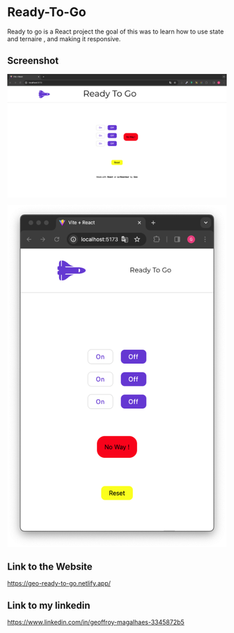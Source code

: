 # Ready-To-Go

Ready to go is a React project the goal of this was to learn how to use state and ternaire , and making it responsive.

## Screenshot

![laptop](./src/assets/img/Capture%20d’écran%202024-03-24%20à%2018.40.29.png)

![tablet](./src/assets/img/Capture%20d’écran%202024-03-24%20à%2018.40.57.png)

## Link to the Website

https://geo-ready-to-go.netlify.app/

## Link to my linkedin

https://www.linkedin.com/in/geoffroy-magalhaes-3345872b5
